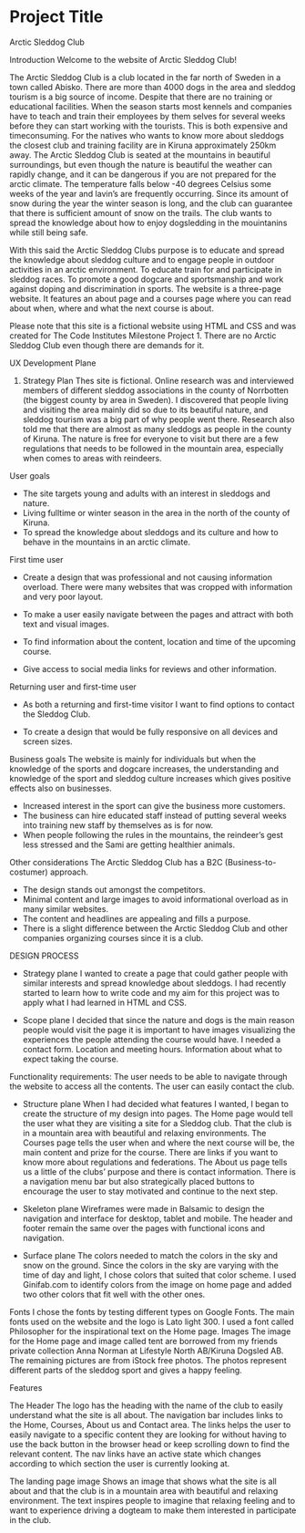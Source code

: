 

# Project Title
Arctic Sleddog Club


Introduction
Welcome to the website of Arctic Sleddog Club!

The Arctic Sleddog Club is a club located in the far north of Sweden in a town called Abisko. 
There are more than 4000 dogs in the area and sleddog tourism is a big source of income. Despite that there are no training or educational facilities. When the season starts most kennels and companies have to teach and train their employees by them selves for several weeks before they can start working with the tourists. This is both expensive and timeconsuming. For the natives who wants to know more about sleddogs the closest club and training facility are in Kiruna approximately 250km away. 
The Arctic Sleddog Club is seated at the mountains in beautiful surroundings, but even though the nature is beautiful the weather can rapidly change, and it can be dangerous if you are not prepared for the arctic climate. The temperature falls below -40 degrees Celsius some weeks of the year and lavin’s are frequently occurring. Since its amount of snow during the year the winter season is long, and the club can guarantee that there is sufficient amount of snow on the trails. The club wants to spread the knowledge about how to enjoy dogsledding in the mouintanins while still being safe.  
 
With this said the Arctic Sleddog Clubs purpose is to educate and spread the knowledge about sleddog culture and to engage people in outdoor activities in an arctic environment. To educate train for and participate in sleddog races. To promote a good dogcare and sportsmanship and work against doping and discrimination in sports.
The website is a three-page website. It features an about page and a courses page where you can read about when, where and what the next course is about. 


Please note that this site is a fictional website using HTML and CSS and was created for The Code Institutes Milestone Project 1. There are no Arctic Sleddog Club even though there are demands for it. 

UX
Development Plane

1. Strategy Plan
Thes site is fictional. 
Online research was and interviewed members of different sleddog associations in the county of Norrbotten (the biggest county by area in Sweden). 
I discovered that people living and visiting the area mainly did so due to its beautiful nature, and sleddog tourism was a big part of why people went there. 
Research also told me that there are almost as many sleddogs as people in the county of Kiruna. 
The nature is free for everyone to visit but there are a few regulations that needs to be followed in the mountain area, especially when comes to areas with reindeers.

User goals
* The site targets young and adults with an interest in sleddogs and nature. 
* Living fulltime or winter season in the area in the north of the county of Kiruna.
* To spread the knowledge about sleddogs and its culture and how to behave in the mountains in an arctic climate.

First time user
* Create a design that was professional and not causing information overload. There were many websites that was cropped with information and very poor layout.

* To make a user easily navigate between the pages and attract with both text and visual images.

* To find information about the content, location and time of the upcoming course.

* Give access to social media links for reviews and other information. 

Returning user and first-time user
* As both a returning and first-time visitor I want to find options to contact the Sleddog Club.

* To create a design that would be fully responsive on all devices and screen sizes.

Business goals
The website is mainly for individuals but when the knowledge of the sports and dogcare increases, the understanding and knowledge of the sport and sleddog culture increases which gives positive effects also on businesses.
* Increased interest in the sport can give the business more customers.
* The business can hire educated staff instead of putting several weeks into training new staff by themselves as is for now.
* When people following the rules in the mountains, the reindeer’s gest less stressed and the Sami are getting healthier animals. 

Other considerations
The Arctic Sleddog Club has a B2C (Business-to-costumer) approach. 
* The design stands out amongst the competitors.
* Minimal content and large images to avoid informational overload as in many similar websites.
* The content and headlines are appealing and fills a purpose.
* There is a slight difference between the Arctic Sleddog Club and other companies organizing courses since it is a club. 

DESIGN PROCESS
* Strategy plane
I wanted to create a page that could gather people with similar interests and spread knowledge about sleddogs. 
I had recently started to learn how to write code and my aim for this project was to apply what I had learned in HTML and CSS. 

* Scope plane
I decided that since the nature and dogs is the main reason people would visit the page it is important to have images visualizing the experiences the people attending the course would have. 
I needed a contact form. 
Location and meeting hours.
Information about what to expect taking the course.

Functionality requirements:
The user needs to be able to navigate through the website to access all the contents.
The user can easily contact the club.

* Structure plane
When I had decided what features I wanted, I began to create the structure of my design into pages. 
The Home page would tell the user what they are visiting a site for a Sleddog club. That the club is in a mountain area with beautiful and relaxing environments.
The Courses page tells the user when and where the next course will be, the main content and prize for the course. There are links if you want to know more about regulations and federations.
The About us page tells us a little of the clubs’ purpose and there is contact information. 
There is a navigation menu bar but also strategically placed buttons to encourage the user to stay motivated and continue to the next step. 

* Skeleton plane
Wireframes were made in Balsamic to design the navigation and interface for desktop, tablet and mobile. The header and footer remain the same over the pages with functional icons and navigation.

* Surface plane
The colors needed to match the colors in the sky and snow on the ground. Since the colors in the sky are varying with the time of day and light, I chose colors that suited that color scheme. I used Ginifab.com to identify colors from the image on home page and added two other colors that fit well with the other ones. 

Fonts
I chose the fonts by testing different types on Google Fonts.
The main fonts used on the website and the logo is Lato light 300. I used a font called Philosopher for the inspirational text on the Home page.
Images
The image for the Home page and image called tent are borrowed from my friends private collection Anna Norman at Lifestyle North AB/Kiruna Dogsled AB. 
The remaining pictures are from iStock free photos. The photos represent different parts of the sleddog sport and gives a happy feeling.

Features

The Header
The logo has the heading with the name of the club to easily understand what the site is all about. 
The navigation bar includes links to the Home, Courses, About us and Contact area. The links helps the user to easily navigate to a specific content they are looking for without having to use the back button in the browser head or keep scrolling down to find the relevant content. The nav links have an active state which changes according to which section the user is currently looking at. 

The landing page image
Shows an image that shows what the site is all about and that the club is in a mountain area with beautiful and relaxing environment. The text inspires people to imagine that relaxing feeling and to want to experience driving a dogteam to make them interested in participate in the club.
